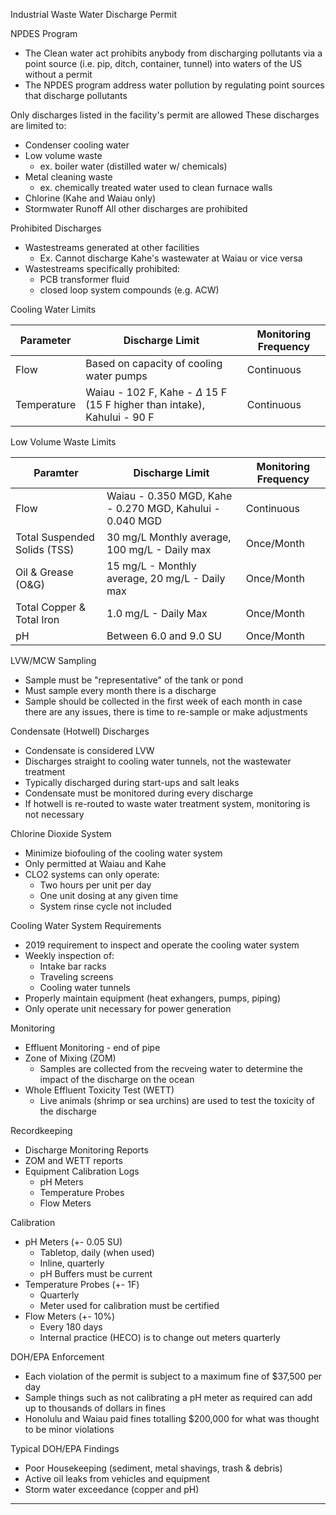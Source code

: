 Industrial Waste Water Discharge Permit

NPDES Program
-	The Clean water act prohibits anybody from discharging pollutants via a point source (i.e. pip, ditch, container, tunnel) into waters of the US without a permit
-	The NPDES program address water pollution by regulating point sources that discharge pollutants

Only discharges listed in the facility's permit are allowed
These discharges are limited to:
-	Condenser cooling water
-	Low volume waste
	-	ex. boiler water (distilled water w/ chemicals)
-	Metal cleaning waste
	-	ex. chemically treated water used to clean furnace walls
-	Chlorine (Kahe and Waiau only)
-	Stormwater Runoff
All other discharges are prohibited

Prohibited Discharges
-	Wastestreams generated at other facilities
	-	Ex. Cannot discharge Kahe's wastewater at Waiau or vice versa
-	Wastestreams specifically prohibited:
	-	PCB transformer fluid
	-	closed loop system compounds (e.g. ACW)
	
Cooling Water Limits

| Parameter   | Discharge Limit                                     | Monitoring Frequency |
| ----------- | --------------------------------------------------- | -------------------- |
| Flow        | Based on capacity of cooling water pumps            | Continuous           |
| Temperature | Waiau - 102 F, Kahe - $\Delta$ 15 F (15 F higher than intake), Kahului - 90 F | Continuous           |

Low Volume Waste Limits

| Paramter                     | Discharge Limit                                          | Monitoring Frequency |
| ---------------------------- | -------------------------------------------------------- | -------------------- |
| Flow                         | Waiau - 0.350 MGD, Kahe - 0.270 MGD, Kahului - 0.040 MGD | Continuous           |
| Total Suspended Solids (TSS) | 30 mg/L Monthly average, 100 mg/L - Daily max            | Once/Month           |
| Oil & Grease (O&G)           | 15 mg/L - Monthly average, 20 mg/L - Daily max           | Once/Month           |
| Total Copper & Total Iron    | 1.0 mg/L - Daily Max                                     | Once/Month           |
| pH                           | Between 6.0 and 9.0 SU                                   | Once/Month           |

LVW/MCW Sampling
-	Sample must be "representative" of the tank or pond
-	Must sample every month there is a discharge
-	Sample should be collected in the first week of each month in case there are any issues, there is time to re-sample or make adjustments

Condensate (Hotwell) Discharges
-	Condensate is considered LVW
-	Discharges straight to cooling water tunnels, not the wastewater treatment
-	Typically discharged during start-ups and salt leaks
-	Condensate must be monitored during every discharge
-	If hotwell is re-routed to waste water treatment system, monitoring is not necessary

Chlorine Dioxide System
-	Minimize biofouling of the cooling water system
-	Only permitted at Waiau and Kahe
-	CLO2 systems can only operate:
	-	Two hours per unit per day
	-	One unit dosing at any given time
	-	System rinse cycle not included

Cooling Water System Requirements
-	2019 requirement to inspect and operate the cooling water system
-	Weekly inspection of:
	-	Intake bar racks
	-	Traveling screens
	-	Cooling water tunnels
-	Properly maintain equipment (heat exhangers, pumps, piping)
-	Only operate unit necessary for power generation

Monitoring
-	Effluent Monitoring - end of pipe
-	Zone of Mixing (ZOM)
	-	Samples are collected from the recveing water to determine the impact of the discharge on the ocean
-	Whole Effluent Toxicity Test (WETT)
	-	Live animals (shrimp or sea urchins) are used to test the toxicity of the discharge
	
Recordkeeping
-	Discharge Monitoring Reports
-	ZOM and WETT reports
-	Equipment Calibration Logs
	-	pH Meters
	-	Temperature Probes
	-	Flow Meters
	
Calibration
-	pH Meters (+- 0.05 SU)
	-	Tabletop, daily (when used)
	-	Inline, quarterly
	-	pH Buffers must be current
-	Temperature Probes (+- 1F)
	-	Quarterly
	-	Meter used for calibration must be certified
-	Flow Meters (+- 10%)
	-	Every 180 days
	-	Internal practice (HECO) is to change out meters quarterly

DOH/EPA Enforcement
-	Each violation of the permit is subject to a maximum fine of $37,500 per day
-	Sample things such as not calibrating a pH meter as required can add up to thousands of dollars in fines
-	Honolulu and Waiau paid fines totalling $200,000 for what was thought to be minor violations

Typical DOH/EPA Findings
-	Poor Housekeeping (sediment, metal shavings, trash & debris)
-	Active oil leaks from vehicles and equipment
-	Storm water exceedance (copper and pH)

---